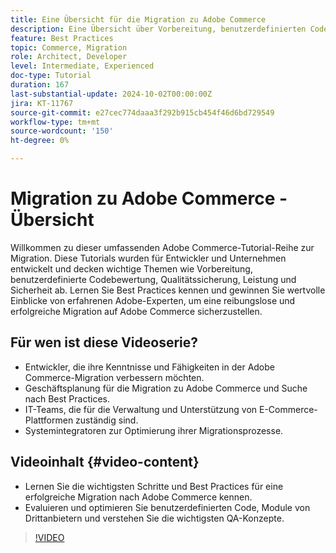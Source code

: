 ```yaml
---
title: Eine Übersicht für die Migration zu Adobe Commerce
description: Eine Übersicht über Vorbereitung, benutzerdefinierten Code, Qualitätssicherung, Leistung und Sicherheit bei der Migration zu Adobe Commerce.
feature: Best Practices
topic: Commerce, Migration
role: Architect, Developer
level: Intermediate, Experienced
doc-type: Tutorial
duration: 167
last-substantial-update: 2024-10-02T00:00:00Z
jira: KT-11767
source-git-commit: e27cec774daaa3f292b915cb454f46d6bd729549
workflow-type: tm+mt
source-wordcount: '150'
ht-degree: 0%

---
```



# Migration zu Adobe Commerce - Übersicht

Willkommen zu dieser umfassenden Adobe Commerce-Tutorial-Reihe zur Migration. Diese Tutorials wurden für Entwickler und Unternehmen entwickelt und decken wichtige Themen wie Vorbereitung, benutzerdefinierte Codebewertung, Qualitätssicherung, Leistung und Sicherheit ab. Lernen Sie Best Practices kennen und gewinnen Sie wertvolle Einblicke von erfahrenen Adobe-Experten, um eine reibungslose und erfolgreiche Migration auf Adobe Commerce sicherzustellen.

## Für wen ist diese Videoserie?

* Entwickler, die ihre Kenntnisse und Fähigkeiten in der Adobe Commerce-Migration verbessern möchten.
* Geschäftsplanung für die Migration zu Adobe Commerce und Suche nach Best Practices.
* IT-Teams, die für die Verwaltung und Unterstützung von E-Commerce-Plattformen zuständig sind.
* Systemintegratoren zur Optimierung ihrer Migrationsprozesse.

## Videoinhalt {#video-content}

* Lernen Sie die wichtigsten Schritte und Best Practices für eine erfolgreiche Migration nach Adobe Commerce kennen.
* Evaluieren und optimieren Sie benutzerdefinierten Code, Module von Drittanbietern und verstehen Sie die wichtigsten QA-Konzepte.

>[!VIDEO](https://video.tv.adobe.com/v/3432846/?learn=on)
